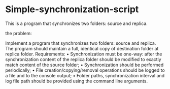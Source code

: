# Simple-synchronization-script
This is a program that synchronizes two folders: source and replica.

the problem:

Implement a program that synchronizes two folders: source and replica. The program should maintain a full, identical copy of destination folder at replica folder.
Requirements:
•	Synchronization must be one-way: after the synchronization content of the replica folder should be modified to exactly match content of the source folder;
•	Synchronization should be performed periodically;
•	File creation/copying/removal operations should be logged to a file and to the console output;
•	Folder paths, synchronization interval and log file path should be provided using the command line arguments.
